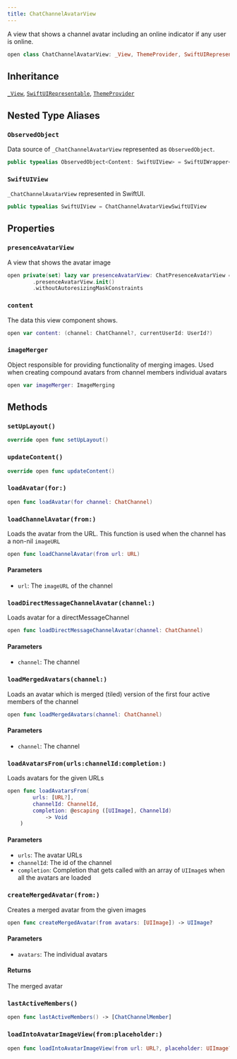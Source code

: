```yaml
---
title: ChatChannelAvatarView
---
```


A view that shows a channel avatar including an online indicator if any user is online.

``` swift
open class ChatChannelAvatarView: _View, ThemeProvider, SwiftUIRepresentable 
```

## Inheritance

[`_View`](../../_view), [`SwiftUIRepresentable`](../../swift-ui-representable), [`ThemeProvider`](../../../utils/theme-provider)

## Nested Type Aliases

### `ObservedObject`

Data source of `_ChatChannelAvatarView` represented as `ObservedObject`.

``` swift
public typealias ObservedObject<Content: SwiftUIView> = SwiftUIWrapper<Content>
```

### `SwiftUIView`

`_ChatChannelAvatarView` represented in SwiftUI.

``` swift
public typealias SwiftUIView = ChatChannelAvatarViewSwiftUIView
```

## Properties

### `presenceAvatarView`

A view that shows the avatar image

``` swift
open private(set) lazy var presenceAvatarView: ChatPresenceAvatarView = components
        .presenceAvatarView.init()
        .withoutAutoresizingMaskConstraints
```

### `content`

The data this view component shows.

``` swift
open var content: (channel: ChatChannel?, currentUserId: UserId?) 
```

### `imageMerger`

Object responsible for providing functionality of merging images.
Used when creating compound avatars from channel members individual avatars

``` swift
open var imageMerger: ImageMerging 
```

## Methods

### `setUpLayout()`

``` swift
override open func setUpLayout() 
```

### `updateContent()`

``` swift
override open func updateContent() 
```

### `loadAvatar(for:)`

``` swift
open func loadAvatar(for channel: ChatChannel) 
```

### `loadChannelAvatar(from:)`

Loads the avatar from the URL. This function is used when the channel has a non-nil `imageURL`

``` swift
open func loadChannelAvatar(from url: URL) 
```

#### Parameters

  - `url`: The `imageURL` of the channel

### `loadDirectMessageChannelAvatar(channel:)`

Loads avatar for a directMessageChannel

``` swift
open func loadDirectMessageChannelAvatar(channel: ChatChannel) 
```

#### Parameters

  - `channel`: The channel

### `loadMergedAvatars(channel:)`

Loads an avatar which is merged (tiled) version of the first four active members of the channel

``` swift
open func loadMergedAvatars(channel: ChatChannel) 
```

#### Parameters

  - `channel`: The channel

### `loadAvatarsFrom(urls:channelId:completion:)`

Loads avatars for the given URLs

``` swift
open func loadAvatarsFrom(
        urls: [URL?],
        channelId: ChannelId,
        completion: @escaping ([UIImage], ChannelId)
            -> Void
    ) 
```

#### Parameters

  - `urls`: The avatar URLs
  - `channelId`: The id of the channel
  - `completion`: Completion that gets called with an array of `UIImage`s when all the avatars are loaded

### `createMergedAvatar(from:)`

Creates a merged avatar from the given images

``` swift
open func createMergedAvatar(from avatars: [UIImage]) -> UIImage? 
```

#### Parameters

  - `avatars`: The individual avatars

#### Returns

The merged avatar

### `lastActiveMembers()`

``` swift
open func lastActiveMembers() -> [ChatChannelMember] 
```

### `loadIntoAvatarImageView(from:placeholder:)`

``` swift
open func loadIntoAvatarImageView(from url: URL?, placeholder: UIImage?) 
```
